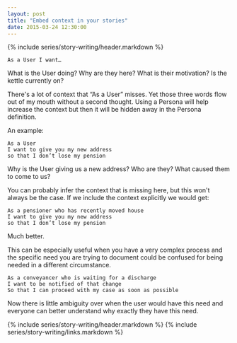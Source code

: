 ```yaml
---
layout: post
title: "Embed context in your stories"
date: 2015-03-24 12:30:00
---
```


{% include series/story-writing/header.markdown %}

    As a User I want…

What is the User doing? Why are they here? What is their motivation? Is the
kettle currently on?

There's a lot of context that “As a User” misses. Yet those three words flow out
of my mouth without a second thought. Using a Persona will help increase the
context but then it will be hidden away in the Persona definition.

An example:

    As a User
    I want to give you my new address
    so that I don’t lose my pension

Why is the User giving us a new address? Who are they? What caused them to come
to us?

You can probably infer the context that is missing here, but this won't always
be the case. If we include the context explicitly we would get:

    As a pensioner who has recently moved house
    I want to give you my new address
    so that I don’t lose my pension

Much better.

This can be especially useful when you have a very complex process and the
specific need you are trying to document could be confused for being needed in a
different circumstance.

    As a conveyancer who is waiting for a discharge
    I want to be notified of that change
    So that I can proceed with my case as soon as possible

Now there is little ambiguity over when the user would have this need and
everyone can better understand why exactly they have this need.

{% include series/story-writing/header.markdown %}
{% include series/story-writing/links.markdown %}
